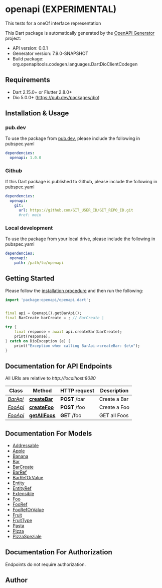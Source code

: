 # openapi (EXPERIMENTAL)
This tests for a oneOf interface representation


This Dart package is automatically generated by the [OpenAPI Generator](https://openapi-generator.tech) project:

- API version: 0.0.1
- Generator version: 7.9.0-SNAPSHOT
- Build package: org.openapitools.codegen.languages.DartDioClientCodegen

## Requirements

* Dart 2.15.0+ or Flutter 2.8.0+
* Dio 5.0.0+ (https://pub.dev/packages/dio)

## Installation & Usage

### pub.dev
To use the package from [pub.dev](https://pub.dev), please include the following in pubspec.yaml
```yaml
dependencies:
  openapi: 1.0.0
```

### Github
If this Dart package is published to Github, please include the following in pubspec.yaml
```yaml
dependencies:
  openapi:
    git:
      url: https://github.com/GIT_USER_ID/GIT_REPO_ID.git
      #ref: main
```

### Local development
To use the package from your local drive, please include the following in pubspec.yaml
```yaml
dependencies:
  openapi:
    path: /path/to/openapi
```

## Getting Started

Please follow the [installation procedure](#installation--usage) and then run the following:

```dart
import 'package:openapi/openapi.dart';


final api = Openapi().getBarApi();
final BarCreate barCreate = ; // BarCreate | 

try {
    final response = await api.createBar(barCreate);
    print(response);
} catch on DioException (e) {
    print("Exception when calling BarApi->createBar: $e\n");
}

```

## Documentation for API Endpoints

All URIs are relative to *http://localhost:8080*

Class | Method | HTTP request | Description
------------ | ------------- | ------------- | -------------
[*BarApi*](doc/BarApi.md) | [**createBar**](doc/BarApi.md#createbar) | **POST** /bar | Create a Bar
[*FooApi*](doc/FooApi.md) | [**createFoo**](doc/FooApi.md#createfoo) | **POST** /foo | Create a Foo
[*FooApi*](doc/FooApi.md) | [**getAllFoos**](doc/FooApi.md#getallfoos) | **GET** /foo | GET all Foos


## Documentation For Models

 - [Addressable](doc/Addressable.md)
 - [Apple](doc/Apple.md)
 - [Banana](doc/Banana.md)
 - [Bar](doc/Bar.md)
 - [BarCreate](doc/BarCreate.md)
 - [BarRef](doc/BarRef.md)
 - [BarRefOrValue](doc/BarRefOrValue.md)
 - [Entity](doc/Entity.md)
 - [EntityRef](doc/EntityRef.md)
 - [Extensible](doc/Extensible.md)
 - [Foo](doc/Foo.md)
 - [FooRef](doc/FooRef.md)
 - [FooRefOrValue](doc/FooRefOrValue.md)
 - [Fruit](doc/Fruit.md)
 - [FruitType](doc/FruitType.md)
 - [Pasta](doc/Pasta.md)
 - [Pizza](doc/Pizza.md)
 - [PizzaSpeziale](doc/PizzaSpeziale.md)


## Documentation For Authorization

Endpoints do not require authorization.


## Author



